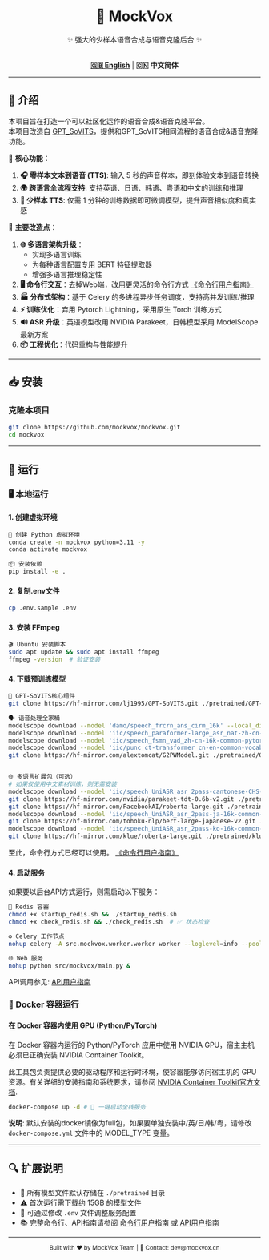 <div align="center">

<h1>🎤 MockVox</h1>

✨ 强大的少样本语音合成与语音克隆后台 ✨<br><br>

[**🇬🇧 English**](../../README.md) | **🇨🇳 中文简体**

</div>

---

## 🚀 介绍

本项目旨在打造一个可以社区化运作的语音合成&语音克隆平台。  
本项目改造自 [GPT_SoVITS](https://github.com/RVC-Boss/GPT-SoVITS)，提供和GPT_SoVITS相同流程的语音合成&语音克隆功能。  

🌟 **核心功能**：

1. **🎧 零样本文本到语音 (TTS)**: 输入 5 秒的声音样本，即刻体验文本到语音转换
2. **🌍 跨语言全流程支持**: 支持英语、日语、韩语、粤语和中文的训练和推理
3. **🧠 少样本 TTS**: 仅需 1 分钟的训练数据即可微调模型，提升声音相似度和真实感

🔧 **主要改造点**：

1. **🌐 多语言架构升级**：
    * 实现​​多语言训练​​
    * 为每种语言配置专用 BERT 特征提取器
    * 增强多语言推理稳定性
2. **🖥️ 命令行交互**：去掉Web端，改用更灵活的命令行方式 [《命令行用户指南》](./cli.md)
3. **🏭 分布式架构**：基于 Celery 的多进程异步任务调度，支持高并发训练/推理
4. **⚡ 训练优化**：弃用 Pytorch Lightning，采用原生 Torch 训练方式
5. **🔊 ASR 升级**：英语模型改用 NVIDIA Parakeet，日韩模型采用 ModelScope 最新方案
6. **📦 工程优化**：代码重构与性能提升

---

## 📥 安装

### 克隆本项目

```bash
git clone https://github.com/mockvox/mockvox.git
cd mockvox
```

---

## 🚀 运行

### 🖥️ 本地运行

#### 1. 创建虚拟环境

```bash
🐍 创建 Python 虚拟环境
conda create -n mockvox python=3.11 -y
conda activate mockvox

📦 安装依赖
pip install -e . 
```

#### 2. 复制.env文件

```bash
cp .env.sample .env
```

#### 3. 安装 FFmpeg

```bash
🎬 Ubuntu 安装脚本
sudo apt update && sudo apt install ffmpeg
ffmpeg -version  # 验证安装
```

#### 4. 下载预训练模型

```bash
🔧 GPT-SoVITS核心组件
git clone https://hf-mirror.com/lj1995/GPT-SoVITS.git ./pretrained/GPT-SoVITS

🗣️ 语音处理全家桶
modelscope download --model 'damo/speech_frcrn_ans_cirm_16k' --local_dir './pretrained/damo/speech_frcrn_ans_cirm_16k' #降噪
modelscope download --model 'iic/speech_paraformer-large_asr_nat-zh-cn-16k-common-vocab8404-pytorch' --local_dir './pretrained/iic/speech_paraformer-large_asr_nat-zh-cn-16k-common-vocab8404-pytorch' #普通话ASR
modelscope download --model 'iic/speech_fsmn_vad_zh-cn-16k-common-pytorch' --local_dir './pretrained/iic/speech_fsmn_vad_zh-cn-16k-common-pytorch'
modelscope download --model 'iic/punc_ct-transformer_cn-en-common-vocab471067-large' --local_dir './pretrained/iic/punc_ct-transformer_cn-en-common-vocab471067-large' #标点恢复
git clone https://hf-mirror.com/alextomcat/G2PWModel.git ./pretrained/G2PWModel #词转音素


🌐 多语言扩展包（可选）
# 如果仅使用中文素材训练，则无需安装
modelscope download --model 'iic/speech_UniASR_asr_2pass-cantonese-CHS-16k-common-vocab1468-tensorflow1-online' --local_dir './pretrained/iic/speech_UniASR_asr_2pass-cantonese-CHS-16k-common-vocab1468-tensorflow1-online' #粤语ASR
git clone https://hf-mirror.com/nvidia/parakeet-tdt-0.6b-v2.git ./pretrained/nvidia/parakeet-tdt-0.6b-v2 #英语ASR
git clone https://hf-mirror.com/FacebookAI/roberta-large.git ./pretrained/FacebookAI/roberta-large #英语BERT
modelscope download --model 'iic/speech_UniASR_asr_2pass-ja-16k-common-vocab93-tensorflow1-offline'  --local_dir './pretrained/iic/speech_UniASR_asr_2pass-ja-16k-common-vocab93-tensorflow1-offline' #日语ASR
git clone https://hf-mirror.com/tohoku-nlp/bert-large-japanese-v2.git ./pretrained/tohoku-nlp/bert-large-japanese-v2 #日语BERT
modelscope download --model 'iic/speech_UniASR_asr_2pass-ko-16k-common-vocab6400-tensorflow1-online' --local_dir './pretrained/iic/speech_UniASR_asr_2pass-ko-16k-common-vocab6400-tensorflow1-online' #韩语ASR
git clone https://hf-mirror.com/klue/roberta-large.git ./pretrained/klue/roberta-large #韩语BERT
```

至此，命令行方式已经可以使用。 [《命令行用户指南》](./cli.md)

#### 4. 启动服务

如果要以后台API方式运行，则需启动以下服务：

```bash
🐳 Redis 容器
chmod +x startup_redis.sh && ./startup_redis.sh
chmod +x check_redis.sh && ./check_redis.sh  # ✅ 状态检查

⚙️ Celery 工作节点
nohup celery -A src.mockvox.worker.worker worker --loglevel=info --pool=prefork --concurrency=1 &

🌐 Web 服务
nohup python src/mockvox/main.py &
```

API调用参见: [API用户指南](./api.md)

### 🐳 Docker 容器运行

#### 在 Docker 容器内使用 GPU (Python/PyTorch)​​

在 Docker 容器内运行的 Python/PyTorch 应用中使用 NVIDIA GPU，宿主主机​​必须​​已正确安装 ​​NVIDIA Container Toolkit​​。

此工具包负责提供必要的驱动程序和运行时环境，使容器能够访问宿主机的 GPU 资源。有关详细的安装指南和系统要求，请参阅 ​[​NVIDIA Container Toolkit​官方文档](https://docs.nvidia.com/datacenter/cloud-native/container-toolkit/latest/install-guide.html).

```bash
docker-compose up -d # 🚢 一键启动全栈服务
```

**说明**: 默认安装的docker镜像为full包，如果要单独安装中/英/日/韩/粤，请修改 `docker-compose.yml` 文件中的 MODEL_TYPE 变量。

---

## 🔍 扩展说明

- 📁 所有模型文件默认存储在 `./pretrained` 目录
- ⚠️ 首次运行需下载约 15GB 的模型文件
- 🔄 可通过修改 `.env` 文件调整服务配置
- 📚 完整命令行、API指南请参阅 [命令行用户指南](./cli.md) 或 [API用户指南](./api.md)

---

<div align="center">
  <sub>Built with ❤️ by MockVox Team | 📧 Contact: dev@mockvox.cn</sub>
</div>